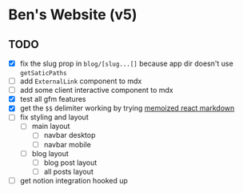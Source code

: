 # Ben's Website (v5)

## TODO
- [X] fix the slug prop in `blog/[slug...[]` because app dir doesn't use `getSaticPaths`
- [ ] add `ExternalLink` component to mdx
- [ ] add some client interactive component to mdx
- [X] test all gfm features
- [X] get the `$$` delimiter working by trying [memoized react markdown](https://github.com/beverm2391/chat-beverm-frontend/blob/74ff52bc6350c05733f1cd241909edda618739ea/components/markdown.tsx)
- [ ] fix styling and layout
  - [ ] main layout
    - [ ] navbar desktop
    - [ ] navbar mobile
  - [ ] blog layout
    - [ ] blog post layout
    - [ ] all posts layout
- [ ] get notion integration hooked up